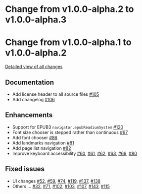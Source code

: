 # Change from v1.0.0-alpha.2 to v1.0.0-alpha.3


# Change from v1.0.0-alpha.1 to v1.0.0-alpha.2

[Detailed view of all changes](https://github.com/edrlab/readium-desktop/projects/2)

## Documentation

* Add license header to all source files [#105](https://github.com/edrlab/readium-desktop/issues/105)
* Add changelog [#106](https://github.com/edrlab/readium-desktop/issues/106)

## Enhancements

* Support for EPUB3 `navigator.epubReadiumSystem` [#120](https://github.com/edrlab/readium-desktop/issues/120)
* Font size chooser is stepped rather than continuous [#67](https://github.com/edrlab/readium-desktop/issues/67)
* Add font chooser [#86](https://github.com/edrlab/readium-desktop/issues/86)
* Add landmarks navigation [#81](https://github.com/edrlab/readium-desktop/issues/81)
* Add page list navigation [#82](https://github.com/edrlab/readium-desktop/issues/82)
* Improve keyboard accessibility [#60](https://github.com/edrlab/readium-desktop/issues/60), [#61](https://github.com/edrlab/readium-desktop/issues/61), [#62](https://github.com/edrlab/readium-desktop/issues/62), [#63](https://github.com/edrlab/readium-desktop/issues/63), [#69](https://github.com/edrlab/readium-desktop/issues/69), [#80](https://github.com/edrlab/readium-desktop/issues/80)

## Fixed issues

* UI changes [#52](https://github.com/edrlab/readium-desktop/issues/52), [#59](https://github.com/edrlab/readium-desktop/issues/59), [#74](https://github.com/edrlab/readium-desktop/issues/74), [#119](https://github.com/edrlab/readium-desktop/issues/119), [#137](https://github.com/edrlab/readium-desktop/issues/137), [#138](https://github.com/edrlab/readium-desktop/issues/138)
* Others ... [#32](https://github.com/edrlab/readium-desktop/issues/32), [#71](https://github.com/edrlab/readium-desktop/issues/71), [#102](https://github.com/edrlab/readium-desktop/issues/102), [#103](https://github.com/edrlab/readium-desktop/issues/103), [#107](https://github.com/edrlab/readium-desktop/issues/107), [#143](https://github.com/edrlab/readium-desktop/issues/143), [#115](https://github.com/edrlab/readium-desktop/issues/115)
